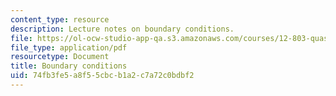 ```yaml
---
content_type: resource
description: Lecture notes on boundary conditions.
file: https://ol-ocw-studio-app-qa.s3.amazonaws.com/courses/12-803-quasi-balanced-circulations-in-oceans-and-atmospheres-fall-2009/74fb3fe5a8f55cbcb1a2c7a72c0bdbf2_MIT12_803F09_lec11.pdf
file_type: application/pdf
resourcetype: Document
title: Boundary conditions
uid: 74fb3fe5-a8f5-5cbc-b1a2-c7a72c0bdbf2
---
```

